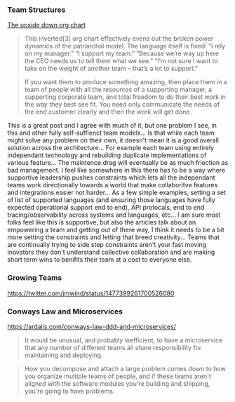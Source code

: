 ### Team Structures

[The upside down org chart](https://6brand.com/the-upside-down-org-chart.html)

> This inverted[3] org chart effectively evens out the broken power dynamics of the patriarchal model. The language itself is fixed: “I rely on my manager.” “I support my team.” “Because we’re way up here the CEO needs us to tell them what we see.” “I’m not sure I want to take on the weight of another team – that’s a lot to support.”

> If you want them to produce something amazing, then place them in a team of people with all the resources of a supporting manager, a supporting corporate team, and total freedom to do their best work in the way they best see fit. You need only communicate the needs of the end customer clearly and then the work will get done.

This is a great post and I agree with much of it, but one problem I see, in this and other fully self-suffienct team models... Is that while each team might solve any problem on their own, it doesn't mean it is a good overall solution across the architecture... For example each team using entirely independant technology and rebuilding duplicate implementations of various feature... The maintence drag will eventually be as much friection as bad management.
I feel like somewhere in this there has to be a way where supportive leadership pushes constraints which lets all the independant teams work directionally towards a world that make collaboritve features and integrations easier not harder... As a few simple examples, setting a set of list of supported languages (and ensuring those languages have fully expected operational support end to end), API protocals, end to end tracing/observability across systems and languages, etc... I am sure most folks feel like this is supportive, but also the articles talk about an empowering a team and getting out of there way, I think it needs to be a bit more setting the constraints and letting that breed creativity... Teams that are continually trying to side step constraints aren't your fast moving inovators they don't understand collective collaboration and are making short term wins to benifits their team at a cost to everyone else. 

### Growing Teams

https://twitter.com/jmwind/status/1477399261700526080

### Conways Law and Microservices

https://ardalis.com/conways-law-ddd-and-microservices/

> It would be unusual, and probably inefficient, to have a microservice that any number of different teams all share responsibility for maintaining and deploying.

> How you decompose and attach a large problem comes down to how you organize multiple teams of people, and if these teams aren't aligned with the software modules you're building and shipping, you're going to have problems.